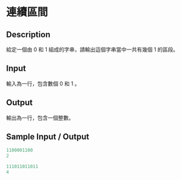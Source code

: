 # 連續區間

## Description

給定一個由 0 和 1 組成的字串，請輸出這個字串當中一共有幾個 1 的區段。

## Input

輸入為一行，包含數個 0 和 1 。

## Output

輸出為一行，包含一個整數。

## Sample Input / Output

```py
1100001100
2
```
```py
111011011011
4
```